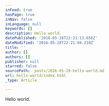 ```yaml
---
inFeed: true
hasPage: true
inNav: false
inLanguage: null
keywords: []
description: Hello world.
datePublished: '2016-05-28T22:21:13.656Z'
dateModified: '2016-05-28T22:21:08.210Z'
title: ''
author: []
authors: []
publisher: null
starred: false
sourcePath: _posts/2016-05-28-hello-world.md
url: hello-world/index.html
_type: Article

---
```

Hello world.